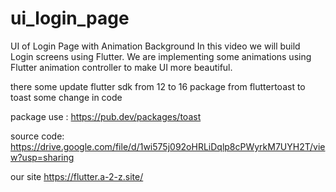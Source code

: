 # ui_login_page
UI of Login Page with Animation Background
In this video we will build Login screens using Flutter. We are implementing some animations using Flutter animation controller to make UI more beautiful.

there some update
flutter sdk from 12 to 16
package  from fluttertoast to toast
some change in code

package use :
https://pub.dev/packages/toast

source code:
https://drive.google.com/file/d/1wi575j092oHRLiDqlp8cPWyrkM7UYH2T/view?usp=sharing

our site
https://flutter.a-2-z.site/

